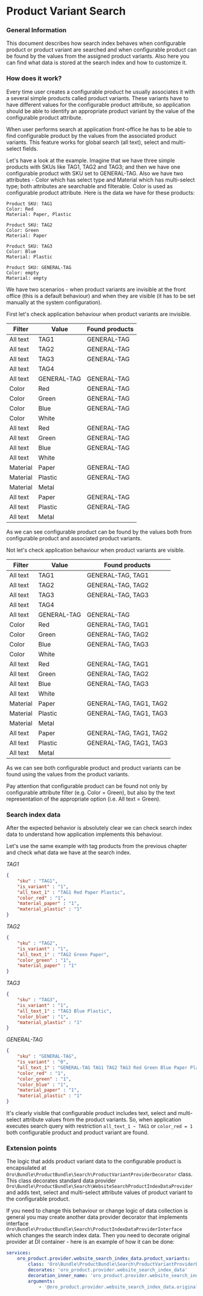 Product Variant Search
======================

### General Information

This document describes how search index behaves when configurable product or product variant are searched and when
configurable product can be found by the values from the assigned product variants. Also here you can find what data
is stored at the search index and how to customize it.


### How does it work?

Every time user creates a configurable product he usually associates it with a several simple products called product
variants. These variants have to have different values for the configurable product attribute, so application should be
able to identify an appropriate product variant by the value of the configurable product attribute.

When user performs search at application front-office he has to be able to find configurable product by the values from
the associated product variants. This feature works for global search (all text), select and multi-select fields.

Let's have a look at the example. Imagine that we have three simple products with SKUs like TAG1, TAG2 and TAG3; 
and then we have one configurable product with SKU set to GENERAL-TAG. Also we have two attributes - 
Color which has select type and Material which has multi-select type; both attributes are searchable and filterable. 
Color is used as configurable product attribute. Here is the data we have for these products:

```
Product SKU: TAG1
Color: Red
Material: Paper, Plastic

Product SKU: TAG2
Color: Green
Material: Paper

Product SKU: TAG3
Color: Blue
Material: Plastic

Product SKU: GENERAL-TAG
Color: empty
Material: empty
``` 

We have two scenarios - when product variants are invisible at the front office (this is a default behaviour) and 
when they are visible (it has to be set manually at the system configuration).

First let's check application behaviour when product variants are invisible.

| Filter       | Value       | Found products |
|--------------|-------------|----------------|
| All text     | TAG1        | GENERAL-TAG    |
| All text     | TAG2        | GENERAL-TAG    |
| All text     | TAG3        | GENERAL-TAG    |
| All text     | TAG4        |                |
| All text     | GENERAL-TAG | GENERAL-TAG    |
| Color        | Red         | GENERAL-TAG    |
| Color        | Green       | GENERAL-TAG    |
| Color        | Blue        | GENERAL-TAG    |
| Color        | White       |                |
| All text     | Red         | GENERAL-TAG    |
| All text     | Green       | GENERAL-TAG    |
| All text     | Blue        | GENERAL-TAG    |
| All text     | White       |                |
| Material     | Paper       | GENERAL-TAG    |
| Material     | Plastic     | GENERAL-TAG    |
| Material     | Metal       |                |
| All text     | Paper       | GENERAL-TAG    |
| All text     | Plastic     | GENERAL-TAG    |
| All text     | Metal       |                |

As we can see configurable product can be found by the values both from configurable product and
associated product variants.

Not let's check application behaviour when product variants are visible.

| Filter       | Value       | Found products          |
|--------------|-------------|-------------------------|
| All text     | TAG1        | GENERAL-TAG, TAG1       |
| All text     | TAG2        | GENERAL-TAG, TAG2       |
| All text     | TAG3        | GENERAL-TAG, TAG3       |
| All text     | TAG4        |                         |
| All text     | GENERAL-TAG | GENERAL-TAG             |
| Color        | Red         | GENERAL-TAG, TAG1       |
| Color        | Green       | GENERAL-TAG, TAG2       |
| Color        | Blue        | GENERAL-TAG, TAG3       |
| Color        | White       |                         |
| All text     | Red         | GENERAL-TAG, TAG1       |
| All text     | Green       | GENERAL-TAG, TAG2       |
| All text     | Blue        | GENERAL-TAG, TAG3       |
| All text     | White       |                         |
| Material     | Paper       | GENERAL-TAG, TAG1, TAG2 |
| Material     | Plastic     | GENERAL-TAG, TAG1, TAG3 |
| Material     | Metal       |                         |
| All text     | Paper       | GENERAL-TAG, TAG1, TAG2 |
| All text     | Plastic     | GENERAL-TAG, TAG1, TAG3 |
| All text     | Metal       |                         |

As we can see both configurable product and product variants can be found using the values from the
product variants.

Pay attention that configurable product can be found not only by configurable attribute filter 
(e.g. Color = Green), but also by the text representation of the appropriate option (i.e. All text = Green). 
 

### Search index data

After the expected behavior is absolutely clear we can check search index data to understand how application
implements this behaviour. 

Let's use the same example with tag products from the previous chapter and check what data we have at
the search index.

*TAG1*
```json
{
    "sku" : "TAG1",
    "is_variant" : "1",
    "all_text_1" : "TAG1 Red Paper Plastic",
    "color_red" : "1",
    "material_paper" : "1",
    "material_plastic" : "1"
}
``` 

*TAG2*
```json
{
    "sku" : "TAG2",
    "is_variant" : "1",
    "all_text_1" : "TAG2 Green Paper",
    "color_green" : "1",
    "material_paper" : "1"
}
```

*TAG3*
```json
{
    "sku" : "TAG3",
    "is_variant" : "1",
    "all_text_1" : "TAG3 Blue Plastic",
    "color_blue" : "1",
    "material_plastic" : "1"
}
```

*GENERAL-TAG*
```json
{
    "sku" : "GENERAL-TAG",
    "is_variant" : "0",
    "all_text_1" : "GENERAL-TAG TAG1 TAG2 TAG3 Red Green Blue Paper Plastic",
    "color_red" : "1",
    "color_green" : "1",
    "color_blue" : "1",
    "material_paper" : "1",
    "material_plastic" : "1"
}
```

It's clearly visible that configurable product includes text, select and multi-select attribute values from the
product variants. So, when application executes search query with restriction `all_text_1 ~ TAG1` or `color_red = 1` 
both configurable product and product variant are found. 


### Extension points

The logic that adds product variant data to the configurable product is encapsulated at 
`Oro\Bundle\ProductBundle\Search\ProductVariantProviderDecorator` class. This class decorates standard data provider 
`Oro\Bundle\ProductBundle\Search\WebsiteSearchProductIndexDataProvider` and adds text, select and multi-select 
attribute values of product variant to the configurable product.

If you need to change this behaviour or change logic of data collection is general you may create another data
provider decorator that implements interface `Oro\Bundle\ProductBundle\Search\ProductIndexDataProviderInterface` which 
changes the search index data. Then you need to decorate original provider at DI container - 
here is an example of how it can be done:

```yml
services:
    oro_product.provider.website_search_index_data.product_variants:
        class: 'Oro\Bundle\ProductBundle\Search\ProductVariantProviderDecorator'
        decorates: 'oro_product.provider.website_search_index_data'
        decoration_inner_name: 'oro_product.provider.website_search_index_data.original'
        arguments:
            - '@oro_product.provider.website_search_index_data.original'
```
